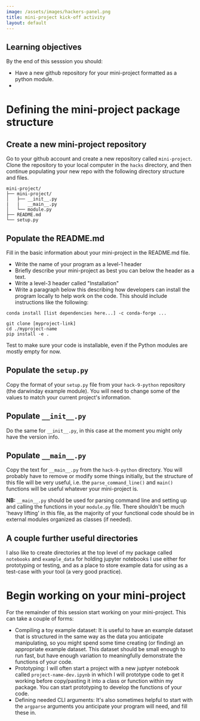 ```yaml
---
image: /assets/images/hackers-panel.png
title: mini-project kick-off activity
layout: default
---
```


## Learning objectives
By the end of this sesssion you should:
- Have a new github repository for your mini-project formatted as a python module.
- 

# Defining the mini-project package structure

## Create a new mini-project repository
Go to your github account and create a new repository called `mini-project`. Clone the repository
to your local computer in the `hacks` directory, and then continue populating your new repo with
the following directory structure and files.
```
mini-project/
├── mini-project/
│   ├── __init__.py
|   |   __main__.py
│   └── module.py
├── README.md
└── setup.py
```

## Populate the README.md

Fill in the basic information about your mini-project in the README.md file.

- Write the name of your program as a level-1 header
- Briefly describe your mini-project as best you can below the header as a text.
- Write a level-3 header called "Installation"
- Write a paragraph below this describing how developers can install the 
program locally to help work on the code. This should include instructions
like the following:

```
conda install [list dependencies here...] -c conda-forge ...

git clone [myproject-link]
cd ./myproject-name
pip install -e .
```

Test to make sure your code is installable, even if the Python 
modules are mostly empty for now.

## Populate the `setup.py`

Copy the format of your `setup.py` file from your `hack-9-python` repository (the darwinday example module). You
will need to change some of the values to match your current project's information.

## Populate `__init__.py`

Do the same for `__init__.py`, in this case at the moment you might only have the version info.

## Populate `__main__.py`

Copy the text for `__main__.py` from the `hack-9-python` directory. You will probably have to 
remove or modify some things initially, but the structure of this file will be very useful, i.e.
the `parse_command_line()` and `main()` functions will be useful whatever your mini-project is.

**NB:** `__main__.py` should be used for parsing command line and setting up and calling the 
functions in your `module.py` file. There shouldn't be much 'heavy lifting' in this file, as the
majority of your functional code should be in external modules organized as classes (if needed).

## A couple further useful directories

I also like to create directories at the top level of my package called `notebooks` and `example_data`
for holding jupyter notebooks I use either for prototyping or testing, and as a place to store
example data for using as a test-case with your tool (a very good practice).

# Begin working on your mini-project
For the remainder of this session start working on your mini-project. This can take a couple of forms:

* Compiling a toy example dataset: It is useful to have an example dataset that is structured in the
same way as the data you anticipate manipulating, so you might spend some time creating (or finding)
an appropriate example dataset. This dataset should be small enough to run fast, but have enough
variation to meaningfully demonstrate the functions of your code.
* Prototyping: I will often start a project with a new juptyer notebook called `project-name-dev.ipynb`
in which I will prototype code to get it working before copy/pasting it into a class or function within
my package. You can start prototyping to develop the functions of your code.
* Defining needed CLI arguments: It's also sometimes helpful to start with the `argparse` arguments
you anticipate your program will need, and fill these in.

